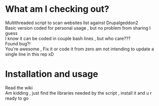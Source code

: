 # What am I checking out?  
Multithreaded script to scan websites list against Drupalgeddon2  
Basic version coded for personal usage , but no problem from sharing I guess  
I know it can be coded in couple bash lines , but who care???  
Found bug?!  
You're awesome , Fix it or code it from zero am not intending to update a single line in this rep xD  
# Installation and usage  
Read the wiki  
Am kidding , just find the libraries needed by the script , install it and u r ready to go  
